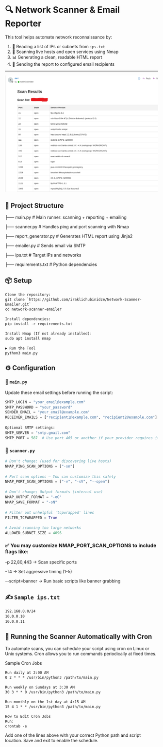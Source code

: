 # 🔍 Network Scanner & Email Reporter

This tool helps automate network reconnaissance by:

1. 🧠 Reading a list of IPs or subnets from `ips.txt`
2. 🚀 Scanning live hosts and open services using Nmap
3. 📊 Generating a clean, readable HTML report
4. 📧 Sending the report to configured email recipients

---

![Description](images/demo.png)

## 📁 Project Structure

├── main.py # Main runner: scanning + reporting + emailing

├── scanner.py # Handles ping and port scanning with Nmap

├── report_generator.py # Generates HTML report using Jinja2

├── emailer.py # Sends email via SMTP

├── ips.txt # Target IPs and networks

├── requirements.txt # Python dependencies

## 📦 Setup
```
Clone the repository:
git clone `https://github.com/iraklichubinidze/Network-Scanner-Emailer.git`
cd network-scanner-emailer

Install dependencies:
pip install -r requirements.txt

Install Nmap (If not already installed):
sudo apt install nmap

▶️ Run the Tool
python3 main.py

```

## ⚙️ Configuration

### 🔧 `main.py`

Update these email settings before running the script:

```python
SMTP_LOGIN = "your_email@example.com"
SMTP_PASSWORD = "your_password"
SENDER_EMAIL = "your_email@example.com"
RECEIVER_EMAILS = ["recipient1@example.com", "recipient2@example.com"]

Optional SMTP settings:
SMTP_SERVER = "smtp.gmail.com"
SMTP_PORT = 587  # Use port 465 or another if your provider requires it
```

### 🔧 `scanner.py`
```python
# Don't change; (used for discovering live hosts)
NMAP_PING_SCAN_OPTIONS = ["-sn"]

# Port scan options — You can customize this safely
NMAP_PORT_SCAN_OPTIONS = ["-v", "-sV", "--open"]

# Don't change; Output formats (internal use)
NMAP_OUTPUT_FORMAT = "-oG"
NMAP_SAVE_FORMAT = "-oN"

# Filter out unhelpful 'tcpwrapped' lines
FILTER_TCPWRAPPED = True

# Avoid scanning too large networks
ALLOWED_SUBNET_SIZE = 4096
```

### ✅ You may customize NMAP_PORT_SCAN_OPTIONS to include flags like:

-p 22,80,443 → Scan specific ports

-T4 → Set aggressive timing (1-5)

--script=banner → Run basic scripts like banner grabbing

## ✍️ `Sample ips.txt`
```txt
192.168.0.0/24
10.0.0.10
10.0.0.11
```


## 🤖 Running the Scanner Automatically with Cron
To automate scans, you can schedule your script using cron on Linux or Unix systems. Cron allows you to run commands periodically at fixed times.

Sample Cron Jobs
```
Run daily at 2:00 AM
0 2 * * * /usr/bin/python3 /path/to/main.py

Run weekly on Sundays at 3:30 AM
30 3 * * 0 /usr/bin/python3 /path/to/main.py

Run monthly on the 1st day at 4:15 AM
15 4 1 * * /usr/bin/python3 /path/to/main.py

How to Edit Cron Jobs
Run:
crontab -e
```
Add one of the lines above with your correct Python path and script location. Save and exit to enable the schedule.

